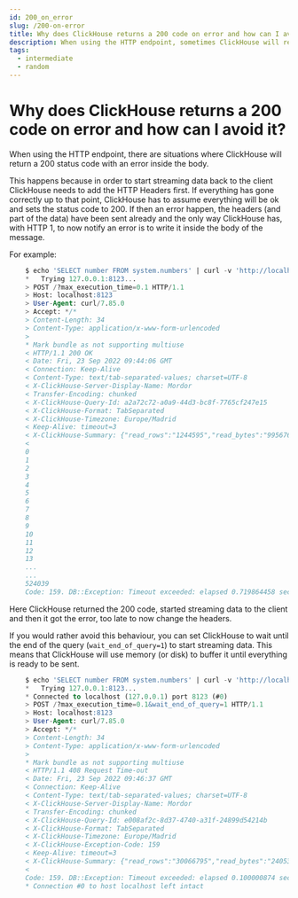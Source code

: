 ```yaml
---
id: 200_on_error
slug: /200-on-error
title: Why does ClickHouse returns a 200 code on error and how can I avoid it?
description: When using the HTTP endpoint, sometimes ClickHouse will return a 200 status code with an error inside the body. Here's how to avoid that.
tags:
  - intermediate
  - random
---
```


# Why does ClickHouse returns a 200 code on error and how can I avoid it?

When using the HTTP endpoint, there are situations where ClickHouse will return a 200 status code with an error inside the body.

This happens because in order to start streaming data back to the client ClickHouse needs to add the HTTP Headers first. If everything has gone correctly up to that point, ClickHouse has to assume everything will be ok and sets the status code to 200. If then an error happen, the headers (and part of the data) have been sent already and the only way ClickHouse has, with HTTP 1, to now notify an error is to write it inside the body of the message.

For example:

```sql
    $ echo 'SELECT number FROM system.numbers' | curl -v 'http://localhost:8123/?max_execution_time=0.1' --data-binary @-
    *   Trying 127.0.0.1:8123...
    > POST /?max_execution_time=0.1 HTTP/1.1
    > Host: localhost:8123
    > User-Agent: curl/7.85.0
    > Accept: */*
    > Content-Length: 34
    > Content-Type: application/x-www-form-urlencoded
    > 
    * Mark bundle as not supporting multiuse
    < HTTP/1.1 200 OK
    < Date: Fri, 23 Sep 2022 09:44:06 GMT
    < Connection: Keep-Alive
    < Content-Type: text/tab-separated-values; charset=UTF-8
    < X-ClickHouse-Server-Display-Name: Mordor
    < Transfer-Encoding: chunked
    < X-ClickHouse-Query-Id: a2a72c72-a0a9-44d3-bc8f-7765cf247e15
    < X-ClickHouse-Format: TabSeparated
    < X-ClickHouse-Timezone: Europe/Madrid
    < Keep-Alive: timeout=3
    < X-ClickHouse-Summary: {"read_rows":"1244595","read_bytes":"9956760","written_rows":"0","written_bytes":"0","total_rows_to_read":"0","result_rows":"0","result_bytes":"0"}
    <
    0
    1
    2
    3
    4
    5
    6
    7
    8
    9
    10
    11
    12
    13
    ...
    ...
    524039
    Code: 159. DB::Exception: Timeout exceeded: elapsed 0.719864458 seconds, maximum: 0.1. (TIMEOUT_EXCEEDED) (version 22.10.1.1)
```
Here ClickHouse returned the 200 code, started streaming data to the client and then it got the error, too late to now change the headers.

If you would rather avoid this behaviour, you can set ClickHouse to wait until the end of the query (`wait_end_of_query=1`) to start streaming data. This means that ClickHouse will use memory (or disk) to buffer it until everything is ready to be sent.


```sql
    $ echo 'SELECT number FROM system.numbers' | curl -v 'http://localhost:8123/?max_execution_time=0.1&wait_end_of_query=1' --data-binary @-
    *   Trying 127.0.0.1:8123...
    * Connected to localhost (127.0.0.1) port 8123 (#0)
    > POST /?max_execution_time=0.1&wait_end_of_query=1 HTTP/1.1
    > Host: localhost:8123
    > User-Agent: curl/7.85.0
    > Accept: */*
    > Content-Length: 34
    > Content-Type: application/x-www-form-urlencoded
    > 
    * Mark bundle as not supporting multiuse
    < HTTP/1.1 408 Request Time-out
    < Date: Fri, 23 Sep 2022 09:46:37 GMT
    < Connection: Keep-Alive
    < Content-Type: text/tab-separated-values; charset=UTF-8
    < X-ClickHouse-Server-Display-Name: Mordor
    < Transfer-Encoding: chunked
    < X-ClickHouse-Query-Id: e008af2c-8d37-4740-a31f-24899d54214b
    < X-ClickHouse-Format: TabSeparated
    < X-ClickHouse-Timezone: Europe/Madrid
    < X-ClickHouse-Exception-Code: 159
    < Keep-Alive: timeout=3
    < X-ClickHouse-Summary: {"read_rows":"30066795","read_bytes":"240534360","written_rows":"0","written_bytes":"0","total_rows_to_read":"0","result_rows":"0","result_bytes":"0"}
    < 
    Code: 159. DB::Exception: Timeout exceeded: elapsed 0.100000874 seconds, maximum: 0.1: While executing Numbers. (TIMEOUT_EXCEEDED) (version 22.10.1.1)
    * Connection #0 to host localhost left intact
```